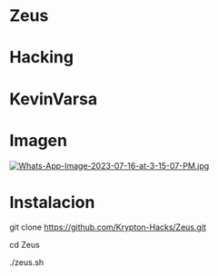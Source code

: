 # Zeus

# Hacking

# KevinVarsa

# Imagen
[![Whats-App-Image-2023-07-16-at-3-15-07-PM.jpg](https://i.postimg.cc/wjVKyMhr/Whats-App-Image-2023-07-16-at-3-15-07-PM.jpg)](https://postimg.cc/SnJ1Hy1L)
# Instalacion 

git clone https://github.com/Krypton-Hacks/Zeus.git

cd Zeus

./zeus.sh
